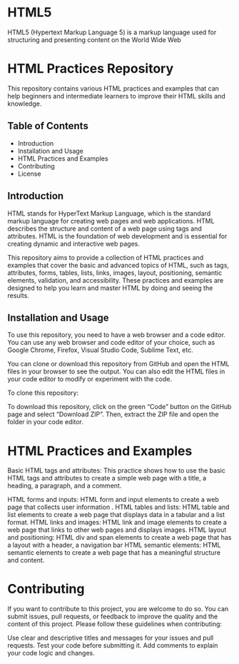 # HTML5
HTML5 (Hypertext Markup Language 5) is a markup language used for structuring and presenting content on the World Wide Web


# HTML Practices Repository

This repository contains various HTML practices and examples that can help beginners and intermediate learners to improve their HTML skills and knowledge.

## Table of Contents

- Introduction
- Installation and Usage
- HTML Practices and Examples
- Contributing
- License

## Introduction

HTML stands for HyperText Markup Language, which is the standard markup language for creating web pages and web applications. HTML describes the structure and content of a web page using tags and attributes. HTML is the foundation of web development and is essential for creating dynamic and interactive web pages.

This repository aims to provide a collection of HTML practices and examples that cover the basic and advanced topics of HTML, such as tags, attributes, forms, tables, lists, links, images, layout, positioning, semantic elements, validation, and accessibility. These practices and examples are designed to help you learn and master HTML by doing and seeing the results.

## Installation and Usage

To use this repository, you need to have a web browser and a code editor. You can use any web browser and code editor of your choice, such as Google Chrome, Firefox, Visual Studio Code, Sublime Text, etc.

You can clone or download this repository from GitHub and open the HTML files in your browser to see the output. You can also edit the HTML files in your code editor to modify or experiment with the code.

To clone this repository:


To download this repository, click on the green “Code” button on the GitHub page and select “Download ZIP”. Then, extract the ZIP file and open the folder in your code editor.
# HTML Practices and Examples
Basic HTML tags and attributes: This practice shows how to use the basic HTML tags and attributes to create a simple web page with a title, a heading, a paragraph, and a comment.

HTML forms and inputs: HTML form and input elements to create a web page that collects user information .
HTML tables and lists: HTML table and list elements to create a web page that displays data in a tabular and a list format.
HTML links and images:  HTML link and image elements to create a web page that links to other web pages and displays images.
HTML layout and positioning:  HTML div and span elements to create a web page that has a layout with a header, a navigation bar
HTML semantic elements: HTML semantic elements to create a web page that has a meaningful structure and content. 


# Contributing
If you want to contribute to this project, you are welcome to do so. You can submit issues, pull requests, or feedback to improve the quality and the content of this project. Please follow these guidelines when contributing:

Use clear and descriptive titles and messages for your issues and pull requests.
Test your code before submitting it.
Add comments to explain your code logic and changes.
